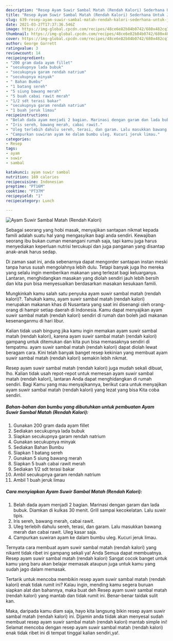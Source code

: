 ```yaml
---
description: "Resep Ayam Suwir Sambal Matah (Rendah Kalori) Sederhana Untuk Jualan"
title: "Resep Ayam Suwir Sambal Matah (Rendah Kalori) Sederhana Untuk Jualan"
slug: 639-resep-ayam-suwir-sambal-matah-rendah-kalori-sederhana-untuk-jualan
date: 2021-03-27T17:37:36.546Z
image: https://img-global.cpcdn.com/recipes/48ce6e82b84b0742/680x482cq70/ayam-suwir-sambal-matah-rendah-kalori-foto-resep-utama.jpg
thumbnail: https://img-global.cpcdn.com/recipes/48ce6e82b84b0742/680x482cq70/ayam-suwir-sambal-matah-rendah-kalori-foto-resep-utama.jpg
cover: https://img-global.cpcdn.com/recipes/48ce6e82b84b0742/680x482cq70/ayam-suwir-sambal-matah-rendah-kalori-foto-resep-utama.jpg
author: George Garrett
ratingvalue: 3
reviewcount: 14
recipeingredient:
- "200 gram dada ayam fillet"
- "secukupnya lada bubuk"
- "secukupnya garam rendah natrium"
- "secukupnya minyak"
- " Bahan Bumbu"
- "1 batang sereh"
- "5 siung bawang merah"
- "5 buah cabai rawit merah"
- "1/2 sdt terasi bakar"
- "secukupnya garam rendah natrium"
- "1 buah jeruk limau"
recipeinstructions:
- "Belah dada ayam menjadi 2 bagian. Marinasi dengan garam dan lada bubuk. Diamkan di kulkas 30 menit. Grill sampai kecokelatan. Lalu suwir tipis."
- "Iris sereh, bawang merah, cabai rawit."
- "Uleg terlebih dahulu sereh, terasi, dan garam. Lalu masukkan bawang merah dan cabai rawit. Uleg kasar saja."
- "Campurkan suwiran ayam ke dalam bumbu uleg. Kucuri jeruk limau."
categories:
- Resep
tags:
- ayam
- suwir
- sambal

katakunci: ayam suwir sambal 
nutrition: 169 calories
recipecuisine: Indonesian
preptime: "PT16M"
cooktime: "PT37M"
recipeyield: "1"
recipecategory: Lunch

---
```



![Ayam Suwir Sambal Matah (Rendah Kalori)](https://img-global.cpcdn.com/recipes/48ce6e82b84b0742/680x482cq70/ayam-suwir-sambal-matah-rendah-kalori-foto-resep-utama.jpg)

Sebagai seorang yang hobi masak, menyajikan santapan nikmat kepada famili adalah suatu hal yang mengasyikan bagi anda sendiri. Kewajiban seorang ibu bukan cuman menangani rumah saja, tapi kamu juga harus menyediakan keperluan nutrisi tercukupi dan juga panganan yang disantap anak-anak harus sedap.

Di zaman  saat ini, anda sebenarnya dapat mengorder santapan instan meski tanpa harus susah mengolahnya lebih dulu. Tetapi banyak juga lho mereka yang selalu ingin memberikan makanan yang terlezat bagi keluarganya. Lantaran, menghidangkan masakan yang diolah sendiri jauh lebih bersih dan kita pun bisa menyesuaikan berdasarkan masakan kesukaan famili. 



Mungkinkah kamu salah satu penyuka ayam suwir sambal matah (rendah kalori)?. Tahukah kamu, ayam suwir sambal matah (rendah kalori) merupakan makanan khas di Nusantara yang saat ini disenangi oleh orang-orang di hampir setiap daerah di Indonesia. Kamu dapat menyajikan ayam suwir sambal matah (rendah kalori) sendiri di rumah dan boleh jadi makanan kesenanganmu di hari libur.

Kalian tidak usah bingung jika kamu ingin memakan ayam suwir sambal matah (rendah kalori), karena ayam suwir sambal matah (rendah kalori) gampang untuk ditemukan dan kita pun bisa memasaknya sendiri di tempatmu. ayam suwir sambal matah (rendah kalori) dapat diolah lewat beragam cara. Kini telah banyak banget resep kekinian yang membuat ayam suwir sambal matah (rendah kalori) semakin lebih nikmat.

Resep ayam suwir sambal matah (rendah kalori) juga mudah sekali dibuat, lho. Kalian tidak usah repot-repot untuk memesan ayam suwir sambal matah (rendah kalori), lantaran Anda dapat menghidangkan di rumah sendiri. Bagi Kamu yang mau menyajikannya, berikut cara untuk menyajikan ayam suwir sambal matah (rendah kalori) yang lezat yang bisa Kita coba sendiri.

<!--inarticleads1-->

##### Bahan-bahan dan bumbu yang dibutuhkan untuk pembuatan Ayam Suwir Sambal Matah (Rendah Kalori):

1. Gunakan 200 gram dada ayam fillet
1. Sediakan secukupnya lada bubuk
1. Siapkan secukupnya garam rendah natrium
1. Gunakan secukupnya minyak
1. Sediakan  Bahan Bumbu
1. Siapkan 1 batang sereh
1. Gunakan 5 siung bawang merah
1. Siapkan 5 buah cabai rawit merah
1. Sediakan 1/2 sdt terasi bakar
1. Ambil secukupnya garam rendah natrium
1. Ambil 1 buah jeruk limau




<!--inarticleads2-->

##### Cara menyiapkan Ayam Suwir Sambal Matah (Rendah Kalori):

1. Belah dada ayam menjadi 2 bagian. Marinasi dengan garam dan lada bubuk. Diamkan di kulkas 30 menit. Grill sampai kecokelatan. Lalu suwir tipis.
1. Iris sereh, bawang merah, cabai rawit.
1. Uleg terlebih dahulu sereh, terasi, dan garam. Lalu masukkan bawang merah dan cabai rawit. Uleg kasar saja.
1. Campurkan suwiran ayam ke dalam bumbu uleg. Kucuri jeruk limau.




Ternyata cara membuat ayam suwir sambal matah (rendah kalori) yang nikamt tidak ribet ini gampang sekali ya! Anda Semua dapat membuatnya. Resep ayam suwir sambal matah (rendah kalori) Sangat cocok banget untuk kamu yang baru akan belajar memasak ataupun juga untuk kamu yang sudah jago dalam memasak.

Tertarik untuk mencoba membikin resep ayam suwir sambal matah (rendah kalori) enak tidak rumit ini? Kalau ingin, mending kamu segera buruan siapkan alat dan bahannya, maka buat deh Resep ayam suwir sambal matah (rendah kalori) yang mantab dan tidak rumit ini. Benar-benar taidak sulit kan. 

Maka, daripada kamu diam saja, hayo kita langsung bikin resep ayam suwir sambal matah (rendah kalori) ini. Dijamin anda tiidak akan menyesal sudah membuat resep ayam suwir sambal matah (rendah kalori) mantab simple ini! Selamat mencoba dengan resep ayam suwir sambal matah (rendah kalori) enak tidak ribet ini di tempat tinggal kalian sendiri,ya!.

